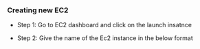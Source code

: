 ### Creating new EC2

- Step 1: Go to EC2 dashboard and click on the launch insatnce 

- Step 2: Give the name of the Ec2 instance in the below format

